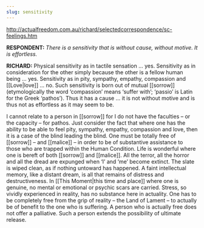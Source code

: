 ```yaml
---
slug: sensitivity
---
```


http://actualfreedom.com.au/richard/selectedcorrespondence/sc-feelings.htm

**RESPONDENT:** _There is a sensitivity that is without cause, without motive. It is effortless._

**RICHARD:** Physical sensitivity as in tactile sensation ... yes. Sensitivity as in consideration for the other simply because the other is a fellow human being ... yes. Sensitivity as in pity, sympathy, empathy, compassion and [[Love|love]] ... no. Such sensitivity is born out of mutual [[sorrow]] (etymologically the word ‘compassion’ means ‘suffer with’; ‘passio’ is Latin for the Greek ‘pathos’). Thus it has a cause ... it is not without motive and is thus not as effortless as it may seem to be.

I cannot relate to a person in [[sorrow]] for I do not have the faculties – or the capacity – for pathos. Just consider the fact that where one has the ability to be able to feel pity, sympathy, empathy, compassion and love, then it is a case of the blind leading the blind. One must be totally free of [[sorrow]] – and [[malice]] – in order to be of substantive assistance to those who are trapped within the Human Condition. Life is wonderful where one is bereft of both [[sorrow]] and [[malice]]. All the terror, all the horror and all the dread are expunged when ‘I’ and ‘me’ become extinct. The slate is wiped clean, as if nothing untoward has happened. A faint intellectual memory, like a distant dream, is all that remains of distress and destructiveness. In [[This Moment|this time and place]] where one is genuine, no mental or emotional or psychic scars are carried. Stress, so vividly experienced in reality, has no substance here in actuality. One has to be completely free from the grip of reality – the Land of Lament – to actually be of benefit to the one who is suffering. A person who is actually free does not offer a palliative. Such a person extends the possibility of ultimate release.